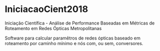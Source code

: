 # IniciacaoCient2018
Iniciação Científica - Análise de Performance Baseadas em Métricas de Roteamento em Redes Ópticas Metropolitanas

Software para calcular paramêtros de redes ópticas baseado em roteamento por caminho mínimo e nós com, ou sem, conversores.
